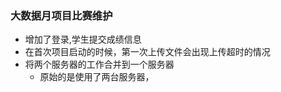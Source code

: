 ### 大数据月项目比赛维护
 *   增加了登录,学生提交成绩信息 
 *   在首次项目启动的时候，第一次上传文件会出现上传超时的情况
 *   将两个服务器的工作合并到一个服务器  
        * 原始的是使用了两台服务器，
